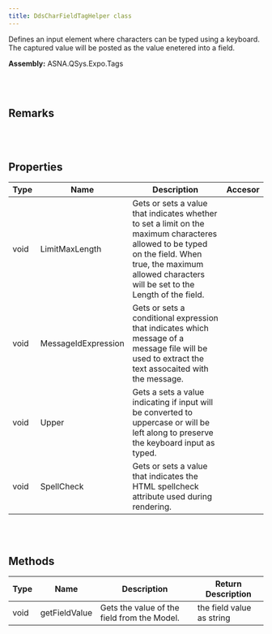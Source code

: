 ```yaml
---
title: DdsCharFieldTagHelper class
---
```


Defines an input element where characters can be typed using a keyboard. The captured value will be posted as the value enetered into a field.

**Assembly:** ASNA.QSys.Expo.Tags

<br>
<br>

## Remarks

<br>
<br>

## Properties

| Type | Name | Description | Accesor
| --- | --- | --- | --- 
| void | LimitMaxLength | Gets or sets a value that indicates whether to set a limit on the maximum characteres allowed to be typed on the field. When true, the maximum allowed characters will be set to the Length of the field. | 
| void | MessageIdExpression | Gets or sets a conditional expression that indicates which message of a message file will be used to extract the text assocaited with the message. | 
| void | Upper | Gets a sets a value indicating if input will be converted to uppercase or will be left along to preserve the keyboard input as typed. | 
| void | SpellCheck | Gets or sets a value that indicates the HTML spellcheck attribute used during rendering. | 

<br>
<br>

## Methods

| Type | Name | Description | Return Description 
| --- | --- | --- | --- 
| void | getFieldValue | Gets the value of the field from the Model. | the field value as string

<br>
<br>

